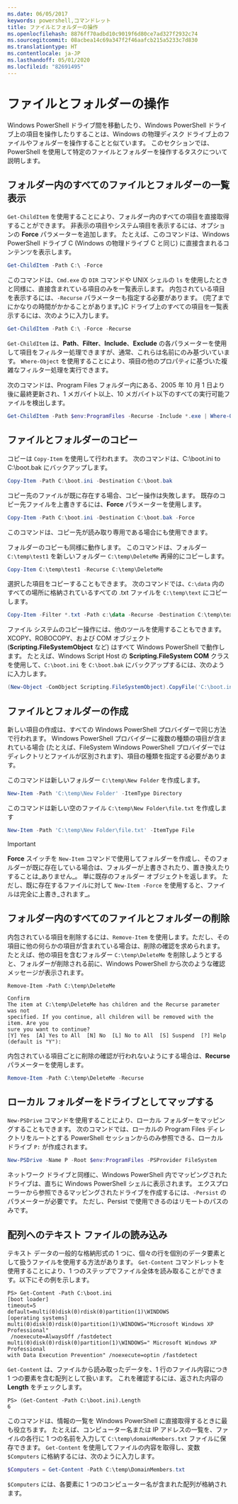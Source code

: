 ```yaml
---
ms.date: 06/05/2017
keywords: powershell,コマンドレット
title: ファイルとフォルダーの操作
ms.openlocfilehash: 8876ff70adbd10c9019f6d80ce7ad327f2932c74
ms.sourcegitcommit: 08acbea14c69a347f2f46aafcb215a5233c7d830
ms.translationtype: HT
ms.contentlocale: ja-JP
ms.lasthandoff: 05/01/2020
ms.locfileid: "82691495"
---
```

# <a name="working-with-files-and-folders"></a>ファイルとフォルダーの操作

Windows PowerShell ドライブ間を移動したり、Windows PowerShell ドライブ上の項目を操作したりすることは、Windows の物理ディスク ドライブ上のファイルやフォルダーを操作することと似ています。 このセクションでは、PowerShell を使用して特定のファイルとフォルダーを操作するタスクについて説明します。

## <a name="listing-all-the-files-and-folders-within-a-folder"></a>フォルダー内のすべてのファイルとフォルダーの一覧表示

`Get-ChildItem` を使用することにより、フォルダー内のすべての項目を直接取得することができます。 非表示の項目やシステム項目を表示するには、オプションの **Force** パラメーターを追加します。 たとえば、このコマンドは、Windows PowerShell ドライブ C (Windows の物理ドライブ C と同じ) に直接含まれるコンテンツを表示します。

```powershell
Get-ChildItem -Path C:\ -Force
```

このコマンドは、`Cmd.exe` の `DIR` コマンドや UNIX シェルの `ls` を使用したときと同様に、直接含まれている項目のみを一覧表示します。 内包されている項目を表示するには、`-Recurse` パラメーターも指定する必要があります。 (完了までにかなりの時間がかかることがあります。)C ドライブ上のすべての項目を一覧表示するには、次のように入力します。

```powershell
Get-ChildItem -Path C:\ -Force -Recurse
```

`Get-ChildItem` は、**Path**、**Filter**、**Include**、**Exclude** の各パラメーターを使用して項目をフィルター処理できますが、通常、これらは名前にのみ基づいています。 `Where-Object` を使用することにより、項目の他のプロパティに基づいた複雑なフィルター処理を実行できます。

次のコマンドは、Program Files フォルダー内にある、2005 年 10 月 1 日より後に最終更新され、1 メガバイト以上、10 メガバイト以下のすべての実行可能ファイルを検出します。

```powershell
Get-ChildItem -Path $env:ProgramFiles -Recurse -Include *.exe | Where-Object -FilterScript {($_.LastWriteTime -gt '2005-10-01') -and ($_.Length -ge 1mb) -and ($_.Length -le 10mb)}
```

## <a name="copying-files-and-folders"></a>ファイルとフォルダーのコピー

コピーは `Copy-Item` を使用して行われます。 次のコマンドは、C:\\boot.ini to C:\\boot.bak にバックアップします。

```powershell
Copy-Item -Path C:\boot.ini -Destination C:\boot.bak
```

コピー先のファイルが既に存在する場合、コピー操作は失敗します。 既存のコピー先ファイルを上書きするには、**Force** パラメーターを使用します。

```powershell
Copy-Item -Path C:\boot.ini -Destination C:\boot.bak -Force
```

このコマンドは、コピー先が読み取り専用である場合にも使用できます。

フォルダーのコピーも同様に動作します。 このコマンドは、フォルダー `C:\temp\test1` を新しいフォルダー `C:\temp\DeleteMe` 再帰的にコピーします。

```powershell
Copy-Item C:\temp\test1 -Recurse C:\temp\DeleteMe
```

選択した項目をコピーすることもできます。 次のコマンドでは、`C:\data` 内のすべての場所に格納されているすべての .txt ファイルを `C:\temp\text` にコピーします。

```powershell
Copy-Item -Filter *.txt -Path c:\data -Recurse -Destination C:\temp\text
```

ファイル システムのコピー操作には、他のツールを使用することもできます。 XCOPY、ROBOCOPY、および COM オブジェクト (**Scripting.FileSystemObject** など) はすべて Windows PowerShell で動作します。 たとえば、Windows Script Host の **Scripting.FileSystem COM** クラスを使用して、`C:\boot.ini` を `C:\boot.bak` にバックアップするには、次のように入力します。

```powershell
(New-Object -ComObject Scripting.FileSystemObject).CopyFile('C:\boot.ini', 'C:\boot.bak')
```

## <a name="creating-files-and-folders"></a>ファイルとフォルダーの作成

新しい項目の作成は、すべての Windows PowerShell プロバイダーで同じ方法で行われます。 Windows PowerShell プロバイダーに複数の種類の項目が含まれている場合 (たとえば、FileSystem Windows PowerShell プロバイダーではディレクトリとファイルが区別されます)、項目の種類を指定する必要があります。

このコマンドは新しいフォルダー `C:\temp\New Folder` を作成します。

```powershell
New-Item -Path 'C:\temp\New Folder' -ItemType Directory
```

このコマンドは新しい空のファイル `C:\temp\New Folder\file.txt` を作成します

```powershell
New-Item -Path 'C:\temp\New Folder\file.txt' -ItemType File
```

> [!IMPORTANT]
> **Force** スイッチを `New-Item` コマンドで使用してフォルダーを作成し、そのフォルダーが既に存在している場合は、フォルダーが上書きされたり、置き換えたりすることは_ありません_。 単に既存のフォルダー オブジェクトを返します。 ただし、既に存在するファイルに対して `New-Item -Force` を使用すると、ファイルは完全に上書き_されます_。

## <a name="removing-all-files-and-folders-within-a-folder"></a>フォルダー内のすべてのファイルとフォルダーの削除

内包されている項目を削除するには、`Remove-Item` を使用します。ただし、その項目に他の何らかの項目が含まれている場合は、削除の確認を求められます。 たとえば、他の項目を含むフォルダー `C:\temp\DeleteMe` を削除しようとすると、フォルダーが削除される前に、Windows PowerShell から次のような確認メッセージが表示されます。

```
Remove-Item -Path C:\temp\DeleteMe

Confirm
The item at C:\temp\DeleteMe has children and the Recurse parameter was not
specified. If you continue, all children will be removed with the item. Are you
sure you want to continue?
[Y] Yes  [A] Yes to All  [N] No  [L] No to All  [S] Suspend  [?] Help
(default is "Y"):
```

内包されている項目ごとに削除の確認が行われないようにする場合は、**Recurse** パラメーターを使用します。

```powershell
Remove-Item -Path C:\temp\DeleteMe -Recurse
```

## <a name="mapping-a-local-folder-as-a-drive"></a>ローカル フォルダーをドライブとしてマップする

`New-PSDrive` コマンドを使用することにより、ローカル フォルダーをマッピングすることもできます。 次のコマンドでは、ローカルの Program Files ディレクトリをルートとする PowerShell セッションからのみ参照できる、ローカル ドライブ `P:` が作成されます。

```powershell
New-PSDrive -Name P -Root $env:ProgramFiles -PSProvider FileSystem
```

ネットワーク ドライブと同様に、Windows PowerShell 内でマッピングされたドライブは、直ちに Windows PowerShell シェルに表示されます。 エクスプローラーから参照できるマッピングされたドライブを作成するには、`-Persist` のパラメーターが必要です。 ただし、Persist で使用できるのはリモートのパスのみです。

## <a name="reading-a-text-file-into-an-array"></a>配列へのテキスト ファイルの読み込み

テキスト データの一般的な格納形式の 1 つに、個々の行を個別のデータ要素として扱うファイルを使用する方法があります。 `Get-Content` コマンドレットを使用することにより、1 つのステップでファイル全体を読み取ることができます。以下にその例を示します。

```
PS> Get-Content -Path C:\boot.ini
[boot loader]
timeout=5
default=multi(0)disk(0)rdisk(0)partition(1)\WINDOWS
[operating systems]
multi(0)disk(0)rdisk(0)partition(1)\WINDOWS="Microsoft Windows XP Professional"
 /noexecute=AlwaysOff /fastdetect
multi(0)disk(0)rdisk(0)partition(1)\WINDOWS=" Microsoft Windows XP Professional
with Data Execution Prevention" /noexecute=optin /fastdetect
```

`Get-Content` は、ファイルから読み取ったデータを、1 行のファイル内容につき 1 つの要素を含む配列として扱います。 これを確認するには、返された内容の **Length** をチェックします。

```
PS> (Get-Content -Path C:\boot.ini).Length
6
```

このコマンドは、情報の一覧を Windows PowerShell に直接取得するときに最も役立ちます。 たとえば、コンピューター名または IP アドレスの一覧を、ファイルの各行に 1 つの名前を入力して `C:\temp\domainMembers.txt` ファイルに保存できます。 `Get-Content` を使用してファイルの内容を取得し、変数 `$Computers` に格納するには、次のように入力します。

```powershell
$Computers = Get-Content -Path C:\temp\DomainMembers.txt
```

`$Computers` には、各要素に 1 つのコンピューター名が含まれた配列が格納されます。
